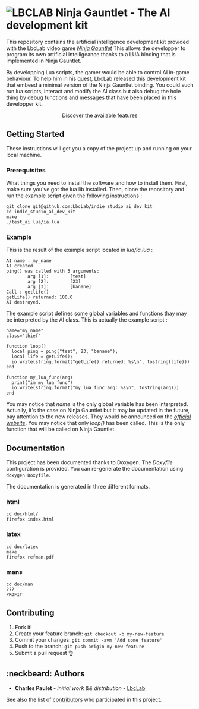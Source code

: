 # ![LBCLAB](https://lbclab.com/gauntlet/assets/logo.png) Ninja Gauntlet - The AI development kit

This repository contains the artificial intelligence development kit provided with the LbcLab video game [_Ninja Gauntlet_](https://lbclab.com/gauntlet/)
This allows the developper to program its own artificial intelligeance thanks to a LUA binding that is implemented in Ninja Gauntlet.

By developping Lua scripts, the gamer would be able to control AI in-game behaviour.
To help him in his quest, LbcLab released this development kit that embeed a minimal version of the Ninja Gauntlet binding.
You could such run lua scripts, interact and modify the AI class but also debug the hole thing by debug functions and messages that
have been placed in this developper kit.
<p align="center">
<a href="https://github.com/LbcLab/indie_studio_ai_dev_kit/blob/master/FEATURES.md">Discover the available features</a>
</p>

## Getting Started

These instructions will get you a copy of the project up and running on your local machine.

### Prerequisites

What things you need to install the software and how to install them. First, make sure you've got the lua lib installed.
Then, clone the repository and run the example script given the following instructions :

```
git clone git@github.com:LbcLab/indie_studio_ai_dev_kit
cd indie_studio_ai_dev_kit
make
./test_ai lua/ia.lua
```

### Example

This is the result of the example script located in _lua/ia.lua_ :
```
AI name : my_name
AI created.
ping() was called with 3 arguments:
        arg [1]:        [test]
        arg [2]:        [23]
        arg [3]:        [banane]
Call : getlife()
getLife() returned: 100.0
AI destroyed.
```
The example script defines some global variables and functions thay may be interpreted by the AI class.
This is actually the example script :
```
name="my_name"
class="thief"

function loop()
  local ping = ping("test", 23, "banane");
  local life = getLife();
  io.write(string.format("getLife() returned: %s\n", tostring(life)))
end

function my_lua_func(arg)
  print("im my_lua_func")
  io.write(string.format("my_lua_func arg: %s\n", tostring(arg)))
end
```
You may notice that *name* is the only global variable has been interpreted. Actually, it's the case on Ninja Gauntlet but
it may be updated in the future, pay attention to the new releases. They would be announced on
the [_official website_](https://lbclab.com/gauntlet/).
You may notice that only _loop()_ has been called. This is the only function that will be called on Ninja Gauntlet.
 
## Documentation

This project has been documented thanks to Doxygen. The _Doxyfile_ configuration is provided.
You can re-generate the documentation using ```doxygen Doxyfile```.

The documentation is generated in three different formats.

### html

```
cd doc/html/
firefox index.html
```

### latex

```
cd doc/latex
make
firefox refman.pdf
```

### mans

```
cd doc/man
???
PROFIT
```
 
## Contributing

1. Fork it!
2. Create your feature branch: `git checkout -b my-new-feature`
3. Commit your changes: `git commit -avm 'Add some feature'`
4. Push to the branch: `git push origin my-new-feature`
5. Submit a pull request :ok_hand:

 
 ## :neckbeard: Authors
 
 + **Charles Paulet** - *initial work && distribution* - [LbcLab](https://lbclab.com/)
 
 See also the list of [contributors](https://github.com/LbcLab/docIndie/contributors) who participated in this project.
